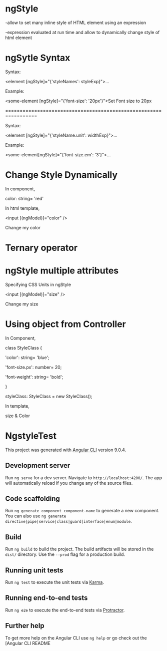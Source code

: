 ngStyle
==========
-allow to set many inline style of HTML element using an expression

-expression evaluated at run time and allow to dynamically change style of html element


ngSytle Syntax
==============

Syntax:

<element [ngStyle]="{'styleNames': styleExp}">...</element>

Example:

<some-element [ngStyle]="{'font-size': '20px'}">Set Font size to 20px</some-element>

=================================================================

Syntax:

<element [ngStyle]="{'styleName.unit': widthExp}">...</element>
 
Example:

<some-element[ngStyle]="{'font-size.em': '3'}">...</some-element>


Change Style Dynamically
========================
In component,

color: string= 'red'

In html template,

<input [(ngModel)]="color" />

<div [ngStyle]="{'color': color}">Change my color</div>

Ternary operator
==================
<div [ngStyle]="{'background-color':status === 'error' ? 'red' : 'blue' }"></<div>

ngStyle multiple attributes
===========================
<p [ngStyle]="{'color': 'purple',

               'font-size': '20px',
               
               'font-weight': 'bold'}">
               
     Multiple styles
     
</p>

Specifying CSS Units in ngStyle
===============================
<input [(ngModel)]="size" /> 

<div [ngStyle]="{'font-size.px': size}">Change my size</div>

Using object from Controller
================================
In Component,

class StyleClass {

   'color': string= 'blue';
   
   'font-size.px': number= 20;
   
   'font-weight': string= 'bold'; 
   
}


styleClass: StyleClass = new StyleClass();

In template,

<div [ngStyle]="styleClass">size & Color</div>


 

# NgstyleTest

This project was generated with [Angular CLI](https://github.com/angular/angular-cli) version 9.0.4.

## Development server

Run `ng serve` for a dev server. Navigate to `http://localhost:4200/`. The app will automatically reload if you change any of the source files.

## Code scaffolding

Run `ng generate component component-name` to generate a new component. You can also use `ng generate directive|pipe|service|class|guard|interface|enum|module`.

## Build

Run `ng build` to build the project. The build artifacts will be stored in the `dist/` directory. Use the `--prod` flag for a production build.

## Running unit tests

Run `ng test` to execute the unit tests via [Karma](https://karma-runner.github.io).

## Running end-to-end tests

Run `ng e2e` to execute the end-to-end tests via [Protractor](http://www.protractortest.org/).

## Further help

To get more help on the Angular CLI use `ng help` or go check out the [Angular CLI README
